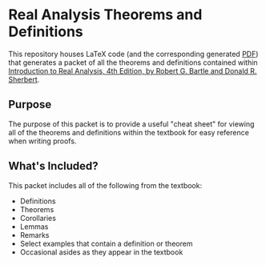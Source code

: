 # Real Analysis Theorems and Definitions

This repository houses LaTeX code (and the corresponding generated [PDF](./Real-Analysis-Theorems-and-Definitions.pdf))
that generates a packet of all the theorems and definitions contained within
[Introduction to Real Analysis, 4th Edition, by Robert G. Bartle and Donald R. Sherbert](https://a.co/d/3xSYuQf).

## Purpose
The purpose of this packet is to provide a useful "cheat sheet" for viewing all of the theorems and definitions within the
textbook for easy reference when writing proofs.

## What's Included?
This packet includes all of the following from the textbook:

* Definitions
* Theorems
* Corollaries
* Lemmas
* Remarks
* Select examples that contain a definition or theorem
* Occasional asides as they appear in the textbook
